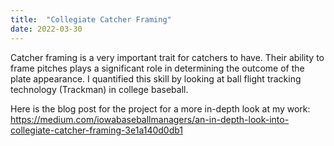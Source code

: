 ```yaml
---
title:  "Collegiate Catcher Framing"
date: 2022-03-30
---
```


Catcher framing is a very important trait for catchers to have. Their ability to frame pitches plays a significant role in determining the outcome of the plate appearance. I quantified this skill by looking at ball flight tracking technology (Trackman) in college baseball.

Here is the blog post for the project for a more in-depth look at my work: https://medium.com/iowabaseballmanagers/an-in-depth-look-into-collegiate-catcher-framing-3e1a140d0db1
